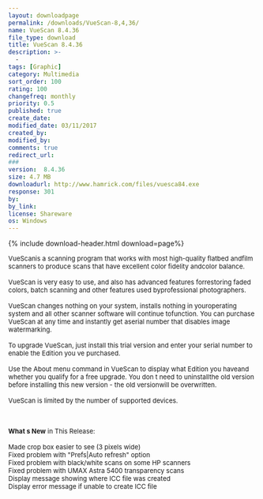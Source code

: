 ```yaml
---
layout: downloadpage
permalink: /downloads/VueScan-8,4,36/
name: VueScan 8.4.36
file_type: download
title: VueScan 8.4.36
description: >-
  -
tags: [Graphic]
category: Multimedia
sort_order: 100
rating: 100
changefreq: monthly
priority: 0.5
published: true
create_date: 
modified_date: 03/11/2017
created_by: 
modified_by: 
comments: true
redirect_url: 
### 
version:  8.4.36
size: 4.7 MB
downloadurl: http://www.hamrick.com/files/vuesca84.exe
response: 301
by: 
by_link: 
license: Shareware
os: Windows
---
```


{% include download-header.html download=page%}

<p style="fix-download-text !important">
<p><font size="2"><p>VueScanis a scanning program that works with most high-quality flatbed andfilm scanners to produce scans that have excellent color fidelity andcolor balance.<br />
<br />
VueScan is very easy to use, and also has advanced features forrestoring faded colors, batch scanning and other features used byprofessional photographers.<br />
<br />
VueScan changes nothing on your system, installs nothing in youroperating system and all other scanner software will continue tofunction. You can purchase VueScan at any time and instantly get aserial number that disables image watermarking.<br />
<br />
To upgrade VueScan, just install this trial version and enter your serial number to enable the Edition you ve purchased.<br />
<br />
Use the About menu command in VueScan to display what Edition you haveand whether you qualify for a free upgrade. You don t need to uninstallthe old version before installing this new version - the old versionwill be overwritten.<br />
<br />
VueScan is limited by the number of supported devices. </p>
<div class="celltext_big"><br />
<br />
<strong>What s New</strong> in This Release:<br />
<br />
Made crop box easier to see (3 pixels wide) <br />
Fixed problem with "Prefs|Auto refresh" option <br />
Fixed problem with black/white scans on some HP scanners <br />
Fixed problem with UMAX Astra 5400 transparency scans <br />
Display message showing where ICC file was created <br />
Display error message if unable to create ICC file</div></p></p>
